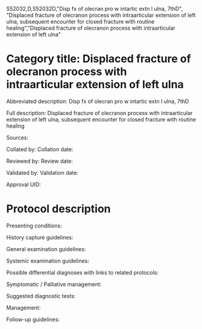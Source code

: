 S52032,D,S52032D,"Disp fx of olecran pro w intartic extn l ulna, 7thD", "Displaced fracture of olecranon process with intraarticular extension of left ulna, subsequent encounter for closed fracture with routine healing","Displaced fracture of olecranon process with intraarticular extension of left ulna"
# Category title: Displaced fracture of olecranon process with intraarticular extension of left ulna

Abbreviated description: Disp fx of olecran pro w intartic extn l ulna, 7thD

Full description: Displaced fracture of olecranon process with intraarticular extension of left ulna, subsequent encounter for closed fracture with routine healing

Sources:

Collated by:
Collation date:

Reviewed by:
Review date:

Validated by:
Validation date:

Approval UID:

# Protocol description

Presenting conditions:

History capture guidelines:

General examination guidelines:

Systemic examination guidelines:

Possible differential diagnoses with links to related protocols:

Symptomatic / Palliative management:

Suggested diagnostic tests:

Management:

Follow-up guidelines:
